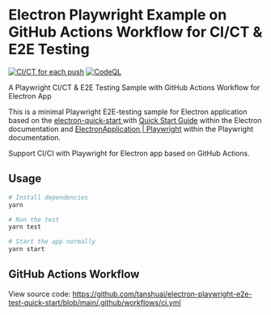 # Electron Playwright Example on GitHub Actions Workflow for CI/CT & E2E Testing
[![CI/CT for each push](https://github.com/tanshuai/electron-playwright-e2e-test-quick-start/actions/workflows/ci.yml/badge.svg)](https://github.com/tanshuai/electron-playwright-e2e-test-quick-start/actions/workflows/ci.yml)
[![CodeQL](https://github.com/tanshuai/electron-playwright-e2e-test-quick-start/actions/workflows/codeql-analysis.yml/badge.svg)](https://github.com/tanshuai/electron-playwright-e2e-test-quick-start/actions/workflows/codeql-analysis.yml)

A Playwright CI/CT & E2E Testing Sample with GitHub Actions Workflow for Electron App

This is a minimal Playwright E2E-testing sample for Electron application based on the [electron-quick-start
](https://github.com/electron/electron-quick-start) with [Quick Start Guide](https://electronjs.org/docs/latest/tutorial/quick-start) within the Electron documentation and [ElectronApplication | Playwright](https://playwright.dev/docs/api/class-electronapplication/) within the Playwright documentation.

Support CI/CI with Playwright for Electron app based on GitHub Actions.

## Usage

```bash
# Install dependencies
yarn

# Run the test
yarn test

# Start the app normally
yarn start

```

## GitHub Actions Workflow

View source code: 
https://github.com/tanshuai/electron-playwright-e2e-test-quick-start/blob/main/.github/workflows/ci.yml
